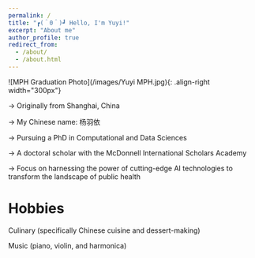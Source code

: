 ```yaml
---
permalink: /
title: "┏(＾0＾)┛ Hello, I'm Yuyi!"
excerpt: "About me"
author_profile: true
redirect_from: 
  - /about/
  - /about.html
---
```



![MPH Graduation Photo](/images/Yuyi MPH.jpg){: .align-right width="300px"}

→ Originally from Shanghai, China

→ My Chinese name: 杨羽依

→ Pursuing a PhD in Computational and Data Sciences

→ A doctoral scholar with the McDonnell International Scholars Academy

→ Focus on harnessing the power of cutting-edge AI technologies to transform the landscape of public health

Hobbies
======
Culinary (specifically Chinese cuisine and dessert-making)

Music (piano, violin, and harmonica)
